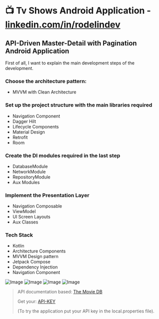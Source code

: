 # 📺 Tv Shows Android Application - [linkedin.com/in/rodelindev](https://www.linkedin.com/in/rdiprebivieca/)

## API-Driven Master-Detail with Pagination Android Application

First of all, I want to explain the main development steps of the development.

### Choose the architecture pattern:

- MVVM with Clean Architecture

### Set up the project structure with the main libraries required

- Navigation Component
- Dagger Hilt
- Lifecycle Components
- Material Design
- Retrofit
- Room

### Create the DI modules required in the last step

- DatabaseModule
- NetworkModule
- RepositoryModule
- Aux Modules

### Implement the Presentation Layer

- Navigation Composable
- ViewModel
- UI Screen Layouts
- Aux Classes

### Tech Stack

* Kotlin
* Architecture Components
* MVVM Design pattern
* Jetpack Compose
* Dependency Injection
* Navigation Component

![Image](https://github.com/user-attachments/assets/97b0a761-d8c9-477f-96a1-123684bd8f19)
![Image](https://github.com/user-attachments/assets/ee04be69-cc96-4d43-96f8-b652325bf8ca)
![Image](https://github.com/user-attachments/assets/062588ab-4b05-4db8-a082-58319641caca)
![Image](https://github.com/user-attachments/assets/a083703d-884f-458b-b3d4-440f1c1bb8c0)

> API documentation based: [The Movie DB](https://api.themoviedb.org/)
>
> Get your: [API-KEY](https://www.themoviedb.org/settings/api)
>
> (To try the application put your API key in the local.properties file).
>

